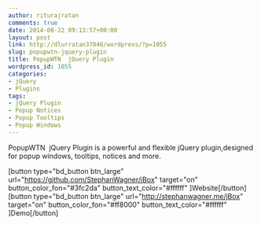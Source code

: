 ```yaml
---
author: riturajratan
comments: true
date: 2014-08-22 09:13:57+00:00
layout: post
link: http://dlurratan37846/wordpress/?p=1055
slug: popupwtn-jquery-plugin
title: PopupWTN  jQuery Plugin
wordpress_id: 1055
categories:
- jQuery
- Plugins
tags:
- jQuery Plugin
- Popup Notices
- Popup Tooltips
- Popup Windows
---
```


PopupWTN  jQuery Plugin is a powerful and flexible jQuery plugin,designed for popup windows, tooltips, notices and more.

[button type="bd_button btn_large" url="https://github.com/StephanWagner/jBox" target="on" button_color_fon="#3fc2da" button_text_color="#ffffff" ]Website[/button] [button type="bd_button btn_large" url="http://stephanwagner.me/jBox" target="on" button_color_fon="#ff8000" button_text_color="#ffffff" ]Demo[/button]
